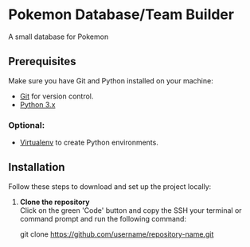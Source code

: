 # Pokemon Database/Team Builder

A small database for Pokemon

## Prerequisites

Make sure you have Git and Python installed on your machine:

- [Git](https://git-scm.com/) for version control.
- [Python 3.x](https://www.python.org/downloads/)

### Optional:
- [Virtualenv](https://virtualenv.pypa.io/en/latest/) to create Python environments.

## Installation

Follow these steps to download and set up the project locally:

1. **Clone the repository**  
   Click on the green 'Code' button and copy the SSH your terminal or command prompt and run the following command:

   git clone https://github.com/username/repository-name.git

